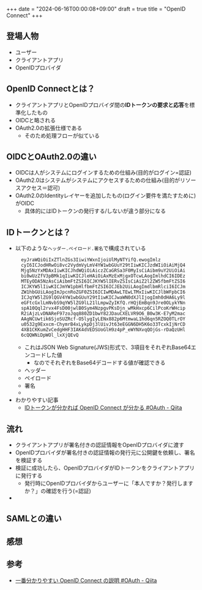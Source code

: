 +++
date = "2024-06-16T00:00:08+09:00"
draft = true
title = "OpenID Connect"
+++


## 登場人物

- ユーザー
- クライアントアプリ
- OpenIDプロバイダ

## OpenID Connectとは？

- クライアントアプリとOpenIDプロバイダ間の**IDトークンの要求と応答**を標準化したもの
- OIDCと略される
- OAuth2.0の拡張仕様である
  - そのため処理フローが似ている
 
## OIDCとOAuth2.0の違い

- OIDCは人がシステムにログインするための仕組み(目的がログイン=認証)
- OAuth2.0はシステムがシステムにアクセスするための仕組み(目的がリソースアクセス＝認可)
- OAuth2.0のIdentityレイヤーを追加したもの(ログイン要件を満たすために)がOIDC
  - 具体的にはIDトークンの発行する/しないが違う部分になる

## IDトークンとは？

- 以下のような`ヘッダー.ペイロード.署名`で構成されている
  ```
    eyJraWQiOiIxZTlnZGs3IiwiYWxnIjoiUlMyNTYifQ.ewogImlz
    cyI6ICJodHRwOi8vc2VydmVyLmV4YW1wbGUuY29tIiwKICJzdWIiOiAiMjQ4
    Mjg5NzYxMDAxIiwKICJhdWQiOiAiczZCaGRSa3F0MyIsCiAibm9uY2UiOiAi
    bi0wUzZfV3pBMk1qIiwKICJleHAiOiAxMzExMjgxOTcwLAogImlhdCI6IDEz
    MTEyODA5NzAsCiAibmFtZSI6ICJKYW5lIERvZSIsCiAiZ2l2ZW5fbmFtZSI6
    ICJKYW5lIiwKICJmYW1pbHlfbmFtZSI6ICJEb2UiLAogImdlbmRlciI6ICJm
    ZW1hbGUiLAogImJpcnRoZGF0ZSI6ICIwMDAwLTEwLTMxIiwKICJlbWFpbCI6
    ICJqYW5lZG9lQGV4YW1wbGUuY29tIiwKICJwaWN0dXJlIjogImh0dHA6Ly9l
    eGFtcGxlLmNvbS9qYW5lZG9lL21lLmpwZyIKfQ.rHQjEmBqn9Jre0OLykYNn
    spA10Qql2rvx4FsD00jwlB0Sym4NzpgvPKsDjn_wMkHxcp6CilPcoKrWHcip
    R2iAjzLvDNAReF97zoJqq880ZD1bwY82JDauCXELVR9O6_B0w3K-E7yM2mac
    AAgNCUwtik6SjoSUZRcf-O5lygIyLENx882p6MtmwaL1hd6qn5RZOQ0TLrOY
    u0532g9Exxcm-ChymrB4xLykpDj3lUivJt63eEGGN6DH5K6o33TcxkIjNrCD
    4XB1CKKumZvCedgHHF3IAK4dVEDSUoGlH9z4pP_eWYNXvqQOjGs-rDaQzUHl
    6cQQWNiDpWOl_lxXjQEvQ
  ```
  - これはJSON Web Signature(JWS)形式で、3項目をそれぞれBase64エンコードした値
    - なのでそれぞれをBase64デコードする値が確認できる
  - ヘッダー
  - ペイロード
  - 署名
  -
- わかりやすい記事
  - [IDトークンが分かれば OpenID Connect が分かる #OAuth - Qiita](https://qiita.com/TakahikoKawasaki/items/8f0e422c7edd2d220e06)

## 流れ

- クライアントアプリが署名付きの認証情報をOpenIDプロバイダに渡す
- OpenIDプロバイダが署名付きの認証情報の発行元に公開鍵を依頼し、署名を検証する
- 検証に成功したら、OpenIDプロバイダがIDトークンをクライアントアプリに発行する
  - 発行時にOpenIDプロバイダからユーザーに「本人ですか？発行しますか？」の確認を行う(=認証)
-

## SAMLとの違い

## 感想

## 参考

- [一番分かりやすい OpenID Connect の説明 #OAuth - Qiita](https://qiita.com/TakahikoKawasaki/items/498ca08bbfcc341691fe)
